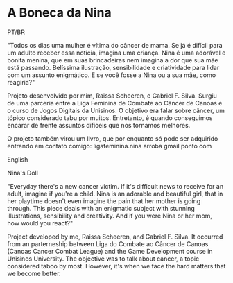 # A Boneca da Nina

PT/BR

"Todos os dias uma mulher é vítima do câncer de mama. Se já é difícil para um adulto receber essa notícia, imagina uma criança.  Nina é uma adorável e bonita menina, que em suas brincadeiras nem imagina a dor que sua mãe está passando. Belíssima ilustração, sensibilidade e criatividade para lidar com um assunto enigmático. 
E se você fosse a Nina ou a sua mãe, como reagiria?"

Projeto desenvolvido por mim, Raissa Scheeren, e Gabriel F. Silva. Surgiu de uma parceria entre a Liga Feminina de Combate ao Câncer de Canoas e o curso de Jogos Digitais da Unisinos. O objetivo era falar sobre câncer, um tópico considerado tabu por muitos. Entretanto, é quando conseguimos encarar de frente assuntos difíceis que nos tornamos melhores.

O projeto também virou um livro, que por enquanto só pode ser adquirido entrando em contato comigo: ligafeminina.nina arroba gmail ponto com

English

Nina's Doll

"Everyday there's a new cancer victim. If it's difficult news to receive for an adult, imagine if you're a child. Nina is an adorable and beautiful girl, that in her playtime doesn't even imagine the pain that her mother is going through. This piece deals with an enigmatic subject with stunning illustrations, sensibility and creativity.
And if you were Nina or her mom, how would you react?"

Project developed by me, Raissa Scheeren, and Gabriel F. Silva. It occurred from an parterneship between Liga do Combate ao Câncer de Canoas (Canoas Cancer Combat League) and the Game Development course in Unisinos University. The objective was to talk about cancer, a topic considered taboo by most. However, it's when we face the hard matters that we become better.
